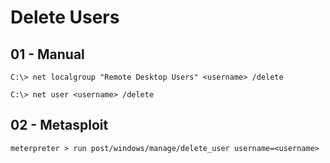 # Delete Users

## 01 - Manual

`C:\> net localgroup "Remote Desktop Users" <username> /delete`

`C:\> net user <username> /delete`

## 02 - Metasploit

`meterpreter > run post/windows/manage/delete_user username=<username>`